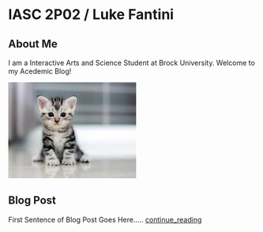 # IASC 2P02 / Luke Fantini

## About Me

I am a Interactive Arts and Science Student at Brock University. Welcome to my Acedemic Blog!

![](images/download.jpg)

## Blog Post

First Sentence of Blog Post Goes Here..... [continue_reading](blog.me)
